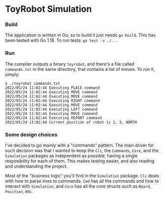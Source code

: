 # ToyRobot Simulation
### Build
The application is written in Go, so to build it just needs `go build`. This has been tested with Go 1.18. 
To run tests: `go test -v ./...`

### Run

The compiler outputs a binary `toyrobot`, and there's a file called `commands.txt` in the same directory, that contains
a list of moves. To run it, simply: 

```
$ ./toyrobot commands.txt
2022/05/24 11:02:44 Executing PLACE command
2022/05/24 11:02:44 Executing MOVE command
2022/05/24 11:02:44 Executing MOVE command
2022/05/24 11:02:44 Executing RIGHT command
2022/05/24 11:02:44 Executing MOVE command
2022/05/24 11:02:44 Executing LEFT command
2022/05/24 11:02:44 Executing MOVE command
2022/05/24 11:02:44 Executing REPORT command
2022/05/24 11:02:44 Current position of robot is 1, 3, NORTH
```

### Some design choices
I've decided to go mainly with a "commands" pattern. The main driver for such decision was that I wanted to keep the `Cli`, 
the `Commands`, `Core`, and the `Simulation` packages as independent as possible, having a single resposibility for each of them.
This makes testing easier, and also reading and understanding the project.

Most of the "business logic" you'll find in the `Simulation` package. `Cli` deals with how to parse lines to commands. 
`Cmd` has all the commands and how to interact with `Simulation`, and `Core` has all the core structs such as `Board`, `Position`, etc. 
